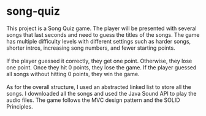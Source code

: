 # song-quiz
This project is a Song Quiz game. The player will be presented with several songs that last seconds and need to guess the titles of the songs. The game has multiple difficulty levels with different settings such as harder songs, shorter intros, increasing song numbers, and fewer starting points.\
\
If the player guessed it correctly, they get one point. Otherwise, they lose one point. Once they hit 0 points, they lose the game. If the player guessed all songs without hitting 0 points, they win the game.\
\
As for the overall structure, I used an abstracted linked list to store all the songs. I downloaded all the songs and used the Java Sound API to play the audio files. The game follows the MVC design pattern and the SOLID Principles.
